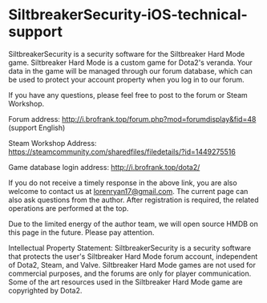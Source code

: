 # SiltbreakerSecurity-iOS-technical-support
SiltbreakerSecurity is a security software for the Siltbreaker Hard Mode game. Siltbreaker Hard Mode is a custom game for Dota2's veranda. Your data in the game will be managed through our forum database, which can be used to protect your account property when you log in to our forum.

If you have any questions, please feel free to post to the forum or Steam Workshop.

Forum address: http://i.brofrank.top/forum.php?mod=forumdisplay&fid=48 (support English)

Steam Workshop Address: https://steamcommunity.com/sharedfiles/filedetails/?id=1449275516

Game database login address: http://i.brofrank.top/dota2/

If you do not receive a timely response in the above link, you are also welcome to contact us at lorenryan17@gmail.com.
The current page can also ask questions from the author. After registration is required, the related operations are performed at the top.

Due to the limited energy of the author team, we will open source HMDB on this page in the future. Please pay attention.

Intellectual Property Statement: SiltbreakerSecurity is a security software that protects the user's Siltbreaker Hard Mode forum account, independent of Dota2, Steam, and Valve.
Siltbreaker Hard Mode games are not used for commercial purposes, and the forums are only for player communication. Some of the art resources used in the Siltbreaker Hard Mode game are copyrighted by Dota2.
